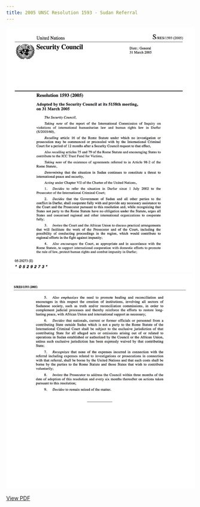 ```yaml
---
title: 2005 UNSC Resolution 1593 - Sudan Referral
---
```



[![](/uploads/sudan-security-council-referral-page-1.jpg)](/uploads/sudan-security-council-referral-page-1.jpg)[![](/uploads/sudan-security-council-referral-page-2.jpg)](/uploads/sudan-security-council-referral-page-2.jpg)

[View PDF](https://www.icc-cpi.int/NR/rdonlyres/85FEBD1A-29F8-4EC4-9566-48EDF55CC587/283244/N0529273.pdf)